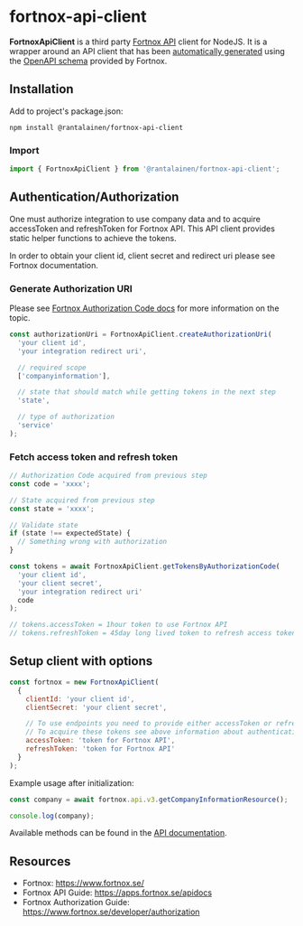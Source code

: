 # fortnox-api-client

**FortnoxApiClient** is a third party [Fortnox API](https://apps.fortnox.se/apidocs) client for NodeJS. It is a wrapper around an API client that has been [automatically generated](https://www.npmjs.com/package/swagger-typescript-api) using the [OpenAPI schema](https://apps.fortnox.se/api/apidocs/swagger-v1) provided by Fortnox.


## Installation

Add to project's package.json:

```
npm install @rantalainen/fortnox-api-client
```

### Import

```javascript
import { FortnoxApiClient } from '@rantalainen/fortnox-api-client';
```

## Authentication/Authorization

One must authorize integration to use company data and to acquire accessToken and refreshToken for Fortnox API. This API client provides static helper functions to achieve the tokens.

In order to obtain your client id, client secret and redirect uri please see Fortnox documentation.

### Generate Authorization URI

Please see [Fortnox Authorization Code docs](https://www.fortnox.se/developer/authorization/get-authorization-code) for more information on the topic.

```javascript
const authorizationUri = FortnoxApiClient.createAuthorizationUri(
  'your client id',
  'your integration redirect uri',

  // required scope
  ['companyinformation'],

  // state that should match while getting tokens in the next step
  'state',

  // type of authorization
  'service'
);
```

### Fetch access token and refresh token

```javascript
// Authorization Code acquired from previous step
const code = 'xxxx';

// State acquired from previous step
const state = 'xxxx';

// Validate state
if (state !== expectedState) {
  // Something wrong with authorization
}

const tokens = await FortnoxApiClient.getTokensByAuthorizationCode(
  'your client id',
  'your client secret',
  'your integration redirect uri'
  code
);

// tokens.accessToken = 1hour token to use Fortnox API
// tokens.refreshToken = 45day long lived token to refresh access token when necessary
```
## Setup client with options

```javascript
const fortnox = new FortnoxApiClient(
  {
    clientId: 'your client id',
    clientSecret: 'your client secret',

    // To use endpoints you need to provide either accessToken or refreshToken to the client
    // To acquire these tokens see above information about authentication/authorization
    accessToken: 'token for Fortnox API',
    refreshToken: 'token for Fortnox API'
  }
);
```

Example usage after initialization:

```javascript
const company = await fortnox.api.v3.getCompanyInformationResource();

console.log(company);
```

Available methods can be found in the [API documentation](https://apps.fortnox.se/apidocs).

## Resources

- Fortnox: https://www.fortnox.se/
- Fortnox API Guide: https://apps.fortnox.se/apidocs
- Fortnox Authorization Guide: https://www.fortnox.se/developer/authorization
